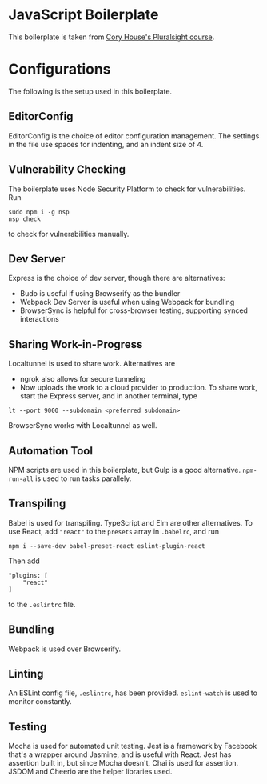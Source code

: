 # JavaScript Boilerplate
This boilerplate is taken from [Cory House's Pluralsight course](https://app.pluralsight.com/library/courses/javascript-development-environment/table-of-contents).

# Configurations
The following is the setup used in this boilerplate.

## EditorConfig
EditorConfig is the choice of editor configuration management. The settings in the file use spaces for indenting, and an indent size of 4.

## Vulnerability Checking
The boilerplate uses Node Security Platform to check for vulnerabilities. Run
```
sudo npm i -g nsp
nsp check
```
to check for vulnerabilities manually.

## Dev Server
Express is the choice of dev server, though there are alternatives:
* Budo is useful if using Browserify as the bundler
* Webpack Dev Server is useful when using Webpack for bundling
* BrowserSync is helpful for cross-browser testing, supporting synced interactions

## Sharing Work-in-Progress
Localtunnel is used to share work. Alternatives are
* ngrok also allows for secure tunneling
* Now uploads the work to a cloud provider to production.
To share work, start the Express server, and in another terminal, type
```
lt --port 9000 --subdomain <preferred subdomain>
```
BrowserSync works with Localtunnel as well.

## Automation Tool
NPM scripts are used in this boilerplate, but Gulp is a good alternative. `npm-run-all` is used to run tasks parallely.

## Transpiling
Babel is used for transpiling. TypeScript and Elm are other alternatives. To use React, add `"react"` to the `presets` array in `.babelrc`, and run
```
npm i --save-dev babel-preset-react eslint-plugin-react
```
Then add
```
"plugins: [
    "react"
]
```
to the `.eslintrc` file.

## Bundling
Webpack is used over Browserify.

## Linting
An ESLint config file, `.eslintrc`, has been provided. `eslint-watch` is used to monitor constantly.

## Testing
Mocha is used for automated unit testing. Jest is a framework by Facebook that's a wrapper around Jasmine, and is useful with React. Jest has assertion built in, but since Mocha doesn't, Chai is used for assertion.
JSDOM and Cheerio are the helper libraries used.  
